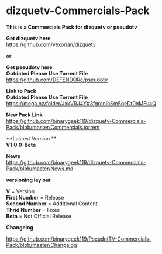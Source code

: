 
# dizquetv-Commercials-Pack<br />
**This is a Commercials Pack for dizquetv or pseudotv**<br />

**Get dizquetv here**<br />
https://github.com/vexorian/dizquetv<br />

**or**<br />

**Get pseudotv here**<br />
**Outdated Please Use Torrent File**  <br />
https://github.com/DEFENDORe/pseudotv

**Link to Pack**<br />
**Outdated Please Use Torrent File**  <br />
https://mega.nz/folder/JxkVRJ4Y#3fgrcnIhSm5qeDt0qMFuaQ <br />

**New Pack Link**<br />
https://github.com/binarygeek119/dizquetv-Commercials-Pack/blob/master/Commercials.torrent<br />

**Lastest Version **<br />
**V1.0.0-Beta**<br />

**News**<br />
https://github.com/binarygeek119/dizquetv-Commercials-Pack/blob/master/News.md

**versioning lay out**

**V** = Version<br />
**First Number** = Release<br />
**Second Number** = Additional Content<br />
**Thrid Number** = Fixes <br />
**Beta** = Not Official Release<br />

**Changelog**

https://github.com/binarygeek119/PseudotTV-Commercials-Pack/blob/master/Changelog
